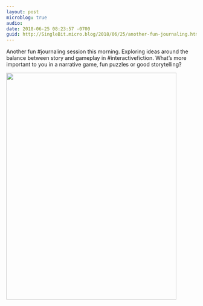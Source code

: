 ```yaml
---
layout: post
microblog: true
audio: 
date: 2018-06-25 08:23:57 -0700
guid: http://SingleBit.micro.blog/2018/06/25/another-fun-journaling.html
---
```

Another fun #journaling session this morning. Exploring ideas around the balance between story and gameplay in #interactivefiction. What’s more important to you in a narrative game, fun puzzles or good storytelling? 

<img src="http://www.gabrielcornish.com/uploads/2018/c4ae68c6e2.jpg" width="450" height="600" />
